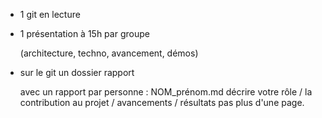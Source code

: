 * 1 git en lecture
* 1 présentation à 15h par groupe
    
    (architecture, techno, avancement, démos)
* sur le git un dossier rapport
    
    avec un rapport par personne : NOM_prénom.md
    décrire votre rôle / la contribution au projet / avancements / résultats
    pas plus d'une page.